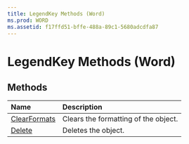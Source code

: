 ```yaml
---
title: LegendKey Methods (Word)
ms.prod: WORD
ms.assetid: f17ffd51-bffe-488a-89c1-5680adcdfa87
---
```



# LegendKey Methods (Word)

## Methods



|**Name**|**Description**|
|:-----|:-----|
|[ClearFormats](legendkey-clearformats-method-word.md)|Clears the formatting of the object.|
|[Delete](legendkey-delete-method-word.md)|Deletes the object.|

